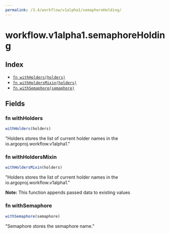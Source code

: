 ```yaml
---
permalink: /3.4/workflow/v1alpha1/semaphoreHolding/
---
```


# workflow.v1alpha1.semaphoreHolding



## Index

* [`fn withHolders(holders)`](#fn-withholders)
* [`fn withHoldersMixin(holders)`](#fn-withholdersmixin)
* [`fn withSemaphore(semaphore)`](#fn-withsemaphore)

## Fields

### fn withHolders

```ts
withHolders(holders)
```

"Holders stores the list of current holder names in the io.argoproj.workflow.v1alpha1."

### fn withHoldersMixin

```ts
withHoldersMixin(holders)
```

"Holders stores the list of current holder names in the io.argoproj.workflow.v1alpha1."

**Note:** This function appends passed data to existing values

### fn withSemaphore

```ts
withSemaphore(semaphore)
```

"Semaphore stores the semaphore name."